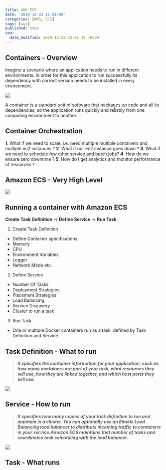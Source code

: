 ```yaml
---
title: AWS ECS
date: '2019-12-22 11:41:00'
categories: [AWS, ECS]
tags: [aws]
published: true
seo:
  date_modified: 2019-12-22 22:01:15 +0530
---
```


## Containers - Overview

Imagine a scenario where an application needs to run in different environments. In order for this application to run successfully its dependency with correct version needs to be installed in every environment.

<img src="{{ site.baseurl }}/assets/img/posts/amazon-ecs/Container-Overview-1.png"
     style=" float: center;
    display: block;
    margin-left: auto;
    margin-right: auto;" />

A container is a standard unit of software that packages up code and all its dependencies; so the application runs quickly and reliably from one computing environment to another.

## Container Orchestration

**1**. What if we need to scale, i.e. need multiple multiple containers and multiple ec2 instances ?
**2**. What if our ec2 instance goes down ? 
**3**. What if we need to schedule few other service and batch jobs?
**4**. How do we ensure zero downtime ?
**5**. How do I get analytics and monitor performance of resources ?

## Amazon ECS - Very High Level

<img src="{{ site.baseurl }}/assets/img/posts/amazon-ecs/ecs-high-level.png"
     style=" float: center;
    display: block;
    margin-left: auto;
    margin-right: auto;" />

## Running a container with Amazon ECS

**Create Task Definition** &rarr; **Define Service** &rarr; **Run Task**

1. Create Task Definition
* Define Container specifications.
* Memory
* CPU
* Environment Variables
* Logger
* Network Mode etc.
2. Define Service
* Number Of Tasks
* Deployment Strategies
* Placement Strategies
* Load Balancing
* Service Discovery
* Cluster to run a task
3. Run Task 
* One or multiple Docker containers run as a task, defined by Task Definition and Service

## Task Definition - What to run
> **_It specifies the container information for your application, such as how many containers are part of your task, what resources they will use, how they are linked together, and which host ports they will use._**

<img src="{{ site.baseurl }}/assets/img/posts/amazon-ecs/Task-Definition.png"
     style=" float: center;
    display: block;
    margin-left: auto;
    margin-right: auto;" />

## Service - How to run
> **_It specifies how many copies of your task definition to run and maintain in a cluster. You can optionally use an Elastic Load Balancing load balancer to distribute incoming traffic to containers in your service.Amazon ECS maintains that number of tasks and coordinates task scheduling with the load balancer._**

<img src="{{ site.baseurl }}/assets/img/posts/amazon-ecs/ECS-Service.png"
     style=" float: center;
    display: block;
    margin-left: auto;
    margin-right: auto;" />

## Task - What runs